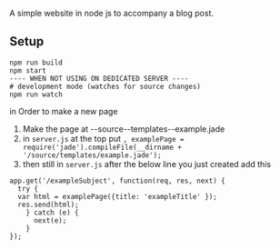 
A simple website in node js to accompany a blog post.

## Setup

```
npm run build
npm start
---- WHEN NOT USING ON DEDICATED SERVER ----
# development mode (watches for source changes)
npm run watch
```
in Order to make a new page
1. Make the page at --source--templates--example.jade
2. in ```server.js``` at the top put ```, examplePage = require('jade').compileFile(__dirname + '/source/templates/example.jade');```
3. then still in ```server.js``` after the below line you just created add this
```
app.get('/exampleSubject', function(req, res, next) {
  try {
  var html = examplePage({title: 'exampleTitle' });
  res.send(html);
    } catch (e) {
      next(e);
    }
});
```
